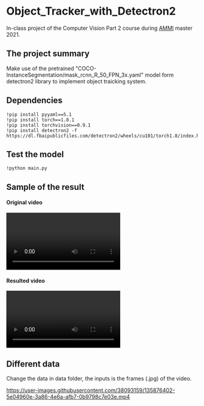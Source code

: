 # Object_Tracker_with_Detectron2
In-class project of the Computer Vision Part 2 course during [AMMI](https://aimsammi.org/) master 2021.
## The project summary
Make use of the pretrained "COCO-InstanceSegmentation/mask_rcnn_R_50_FPN_3x.yaml" model form detectron2 library to implement object traicking system. 
## Dependencies
```
!pip install pyyaml==5.1
!pip install torch==1.8.1
!pip install torchvision==0.9.1
!pip install detectron2 -f https://dl.fbaipublicfiles.com/detectron2/wheels/cu101/torch1.8/index.html
```
## Test the model 
```
!python main.py
```
## Sample of the result
#### Original video
![alt text](https://user-images.githubusercontent.com/38093159/135876402-5e04960e-3a86-4e6a-afb7-0b9798c7e03e.mp4)
#### Resulted video
![alt text](https://github.com/ashrafhatim/Object-_Tracker_with_Detectron2/blob/main/videos/resulted.mp4)
## Different data
Change the data in data folder, the inputs is the frames (.jpg) of the video.



https://user-images.githubusercontent.com/38093159/135876402-5e04960e-3a86-4e6a-afb7-0b9798c7e03e.mp4
